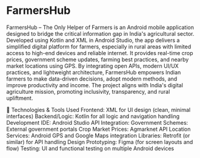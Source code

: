 # FarmersHub
FarmersHub – The Only Helper of Farmers is an Android mobile application designed to bridge the critical information gap in India's agricultural sector. Developed using Kotlin and XML in Android Studio, the app delivers a simplified digital platform for farmers, especially in rural areas with limited access to high-end devices and reliable internet. It provides real-time crop prices, government scheme updates, farming best practices, and nearby market locations using GPS. By integrating open APIs, modern UI/UX practices, and lightweight architecture, FarmersHub empowers Indian farmers to make data-driven decisions, adopt modern methods, and improve productivity and income. The project aligns with India's digital agriculture mission, promoting inclusivity, transparency, and rural upliftment.



🧠 Technologies & Tools Used
Frontend: XML for UI design (clean, minimal interfaces)
Backend/Logic: Kotlin for all logic and navigation handling
Development IDE: Android Studio
API Integration:
Government Schemes: External government portals
Crop Market Prices: Agmarknet API
Location Services: Android GPS and Google Maps integration
Libraries: Retrofit (or similar) for API handling
Design Prototyping: Figma (for screen layouts and flow)
Testing: UI and functional testing on multiple Android devices
